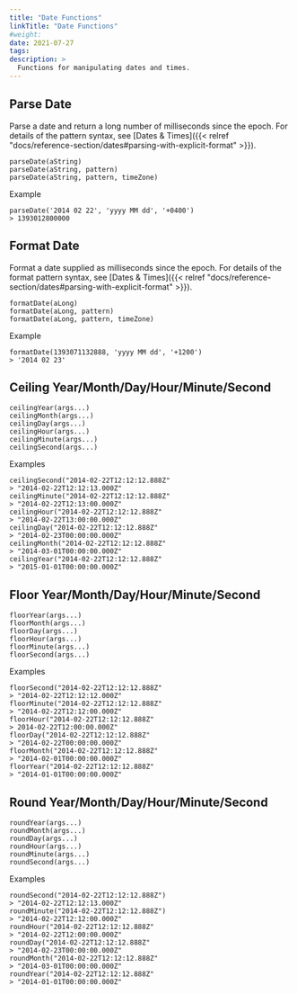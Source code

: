 ```yaml
---
title: "Date Functions"
linkTitle: "Date Functions"
#weight:
date: 2021-07-27
tags: 
description: >
  Functions for manipulating dates and times.
---
```


## Parse Date

Parse a date and return a long number of milliseconds since the epoch.
For details of the pattern syntax, see [Dates & Times]({{< relref "docs/reference-section/dates#parsing-with-explicit-format" >}}).

```clike
parseDate(aString)
parseDate(aString, pattern)
parseDate(aString, pattern, timeZone)
```

Example

```clike
parseDate('2014 02 22', 'yyyy MM dd', '+0400')
> 1393012800000
```

## Format Date

Format a date supplied as milliseconds since the epoch.
For details of the format pattern syntax, see [Dates & Times]({{< relref "docs/reference-section/dates#parsing-with-explicit-format" >}}).

```clike
formatDate(aLong)
formatDate(aLong, pattern)
formatDate(aLong, pattern, timeZone)
```

Example

```clike
formatDate(1393071132888, 'yyyy MM dd', '+1200')
> '2014 02 23'
```

## Ceiling Year/Month/Day/Hour/Minute/Second

```clike
ceilingYear(args...)
ceilingMonth(args...)
ceilingDay(args...)
ceilingHour(args...)
ceilingMinute(args...)
ceilingSecond(args...)
```

Examples

```clike
ceilingSecond("2014-02-22T12:12:12.888Z"
> "2014-02-22T12:12:13.000Z"
ceilingMinute("2014-02-22T12:12:12.888Z"
> "2014-02-22T12:13:00.000Z"
ceilingHour("2014-02-22T12:12:12.888Z"
> "2014-02-22T13:00:00.000Z"
ceilingDay("2014-02-22T12:12:12.888Z"
> "2014-02-23T00:00:00.000Z"
ceilingMonth("2014-02-22T12:12:12.888Z"
> "2014-03-01T00:00:00.000Z"
ceilingYear("2014-02-22T12:12:12.888Z"
> "2015-01-01T00:00:00.000Z"
```

## Floor Year/Month/Day/Hour/Minute/Second

```clike
floorYear(args...)
floorMonth(args...)
floorDay(args...)
floorHour(args...)
floorMinute(args...)
floorSecond(args...)
```

Examples

```clike
floorSecond("2014-02-22T12:12:12.888Z"
> "2014-02-22T12:12:12.000Z"
floorMinute("2014-02-22T12:12:12.888Z"
> "2014-02-22T12:12:00.000Z"
floorHour("2014-02-22T12:12:12.888Z"
> 2014-02-22T12:00:00.000Z"
floorDay("2014-02-22T12:12:12.888Z"
> "2014-02-22T00:00:00.000Z"
floorMonth("2014-02-22T12:12:12.888Z"
> "2014-02-01T00:00:00.000Z"
floorYear("2014-02-22T12:12:12.888Z"
> "2014-01-01T00:00:00.000Z"
```

## Round Year/Month/Day/Hour/Minute/Second

```clike
roundYear(args...)
roundMonth(args...)
roundDay(args...)
roundHour(args...)
roundMinute(args...)
roundSecond(args...)
```

Examples

```clike
roundSecond("2014-02-22T12:12:12.888Z")
> "2014-02-22T12:12:13.000Z"
roundMinute("2014-02-22T12:12:12.888Z")
> "2014-02-22T12:12:00.000Z"
roundHour("2014-02-22T12:12:12.888Z"
> "2014-02-22T12:00:00.000Z"
roundDay("2014-02-22T12:12:12.888Z"
> "2014-02-23T00:00:00.000Z"
roundMonth("2014-02-22T12:12:12.888Z"
> "2014-03-01T00:00:00.000Z"
roundYear("2014-02-22T12:12:12.888Z"
> "2014-01-01T00:00:00.000Z"
```
